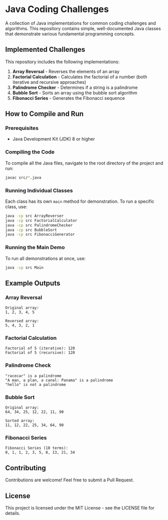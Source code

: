 # Java Coding Challenges

A collection of Java implementations for common coding challenges and algorithms. This repository contains simple, well-documented Java classes that demonstrate various fundamental programming concepts.

## Implemented Challenges

This repository includes the following implementations:

1. **Array Reversal** - Reverses the elements of an array
2. **Factorial Calculation** - Calculates the factorial of a number (both iterative and recursive approaches)
3. **Palindrome Checker** - Determines if a string is a palindrome
4. **Bubble Sort** - Sorts an array using the bubble sort algorithm
5. **Fibonacci Series** - Generates the Fibonacci sequence

## How to Compile and Run

### Prerequisites

- Java Development Kit (JDK) 8 or higher

### Compiling the Code

To compile all the Java files, navigate to the root directory of the project and run:

```bash
javac src/*.java
```

### Running Individual Classes

Each class has its own `main` method for demonstration. To run a specific class, use:

```bash
java -cp src ArrayReverser
java -cp src FactorialCalculator
java -cp src PalindromeChecker
java -cp src BubbleSort
java -cp src FibonacciGenerator
```

### Running the Main Demo

To run all demonstrations at once, use:

```bash
java -cp src Main
```

## Example Outputs

### Array Reversal

```
Original array:
1, 2, 3, 4, 5

Reversed array:
5, 4, 3, 2, 1
```

### Factorial Calculation

```
Factorial of 5 (iterative): 120
Factorial of 5 (recursive): 120
```

### Palindrome Check

```
"racecar" is a palindrome
"A man, a plan, a canal: Panama" is a palindrome
"hello" is not a palindrome
```

### Bubble Sort

```
Original array:
64, 34, 25, 12, 22, 11, 90

Sorted array:
11, 12, 22, 25, 34, 64, 90
```

### Fibonacci Series

```
Fibonacci Series (10 terms):
0, 1, 1, 2, 3, 5, 8, 13, 21, 34
```

## Contributing

Contributions are welcome! Feel free to submit a Pull Request.

## License

This project is licensed under the MIT License - see the LICENSE file for details.